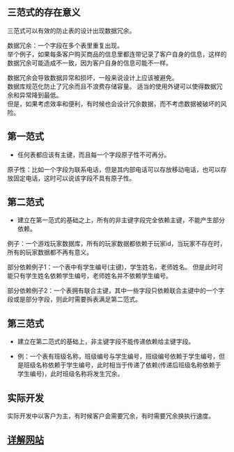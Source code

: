 ## 三范式的存在意义
三范式可以有效的防止表的设计出现数据冗余。  

数据冗余：一个字段在多个表里重复出现。  
举个例子，如果每条客户购买商品的信息里都连带记录了客户自身的信息，这样的数据冗余可能造成不一致，因为客户自身的信息可能不一样。  

数据冗余会导致数据异常和损坏，一般来说设计上应该被避免。   
数据库规范化防止了冗余而且不浪费存储容量。 适当的使用外键可以使得数据冗余和异常降到最低。  
但是，如果考虑效率和便利，有时候也会设计冗余数据，而不考虑数据被破坏的风险。

## 第一范式

* 任何表都应该有主键，而且每一个字段原子性不可再分。

原子性：比如一个字段为联系电话，但是其内部电话可以存放移动电话，也可以存放固定电话，这时可以说该字段不具有原子性。

## 第二范式

* 建立在第一范式的基础之上，所有的非主键字段完全依赖主键，不能产生部分依赖。

例子：一个游戏玩家数据库，所有的玩家数据都依赖于玩家id，当玩家不存在时，所有的玩家数据都不再有意义。

部分依赖例子1：一个表中有学生编号(主键)，学生姓名，老师姓名。
但是此时可能只有学生姓名依赖学生编号，老师姓名并不依赖学生编号。

部分依赖例子2：一个表拥有联合主键，其中一些字段只依赖联合主键中的一个字段或是部分字段，则此时需要拆表满足第二范式。

## 第三范式

* 建立在第二范式的基础上，非主键字段不能传递依赖给主键字段。

* 例：一个表有班级名称，班级编号与学生编号，班级编号依赖于学生编号，但是班级名称依赖于学生编号，此时相当于传递了依赖(传递后班级名称依赖于学生编号)，此时班级名称将发生冗余。

## 实际开发
实际开发中以客户为主，有时候客户会需要冗余，有时需要冗余换执行速度。

## [详解网站](https://blog.csdn.net/u014458048/article/details/56678698)
